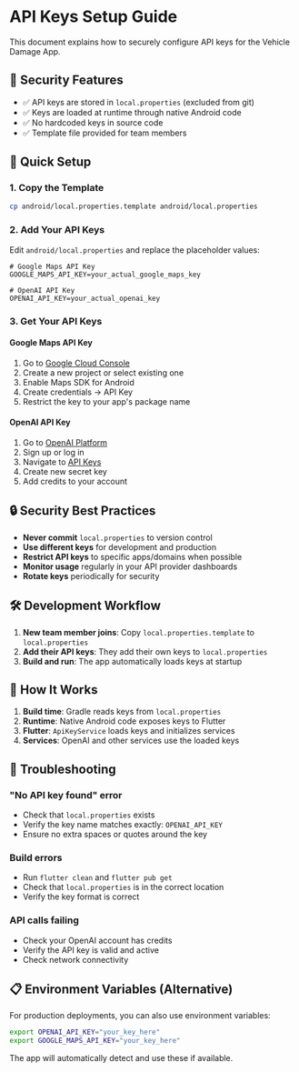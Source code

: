 # API Keys Setup Guide

This document explains how to securely configure API keys for the Vehicle Damage App.

## 🔐 Security Features

- ✅ API keys are stored in `local.properties` (excluded from git)
- ✅ Keys are loaded at runtime through native Android code
- ✅ No hardcoded keys in source code
- ✅ Template file provided for team members

## 🚀 Quick Setup

### 1. Copy the Template
```bash
cp android/local.properties.template android/local.properties
```

### 2. Add Your API Keys
Edit `android/local.properties` and replace the placeholder values:

```properties
# Google Maps API Key
GOOGLE_MAPS_API_KEY=your_actual_google_maps_key

# OpenAI API Key  
OPENAI_API_KEY=your_actual_openai_key
```

### 3. Get Your API Keys

#### Google Maps API Key
1. Go to [Google Cloud Console](https://console.cloud.google.com/)
2. Create a new project or select existing one
3. Enable Maps SDK for Android
4. Create credentials → API Key
5. Restrict the key to your app's package name

#### OpenAI API Key
1. Go to [OpenAI Platform](https://platform.openai.com/)
2. Sign up or log in
3. Navigate to [API Keys](https://platform.openai.com/api-keys)
4. Create new secret key
5. Add credits to your account

## 🔒 Security Best Practices

- **Never commit** `local.properties` to version control
- **Use different keys** for development and production
- **Restrict API keys** to specific apps/domains when possible
- **Monitor usage** regularly in your API provider dashboards
- **Rotate keys** periodically for security

## 🛠️ Development Workflow

1. **New team member joins**: Copy `local.properties.template` to `local.properties`
2. **Add their API keys**: They add their own keys to `local.properties`
3. **Build and run**: The app automatically loads keys at startup

## 📱 How It Works

1. **Build time**: Gradle reads keys from `local.properties`
2. **Runtime**: Native Android code exposes keys to Flutter
3. **Flutter**: `ApiKeyService` loads keys and initializes services
4. **Services**: OpenAI and other services use the loaded keys

## 🚨 Troubleshooting

### "No API key found" error
- Check that `local.properties` exists
- Verify the key name matches exactly: `OPENAI_API_KEY`
- Ensure no extra spaces or quotes around the key

### Build errors
- Run `flutter clean` and `flutter pub get`
- Check that `local.properties` is in the correct location
- Verify the key format is correct

### API calls failing
- Check your OpenAI account has credits
- Verify the API key is valid and active
- Check network connectivity

## 📋 Environment Variables (Alternative)

For production deployments, you can also use environment variables:

```bash
export OPENAI_API_KEY="your_key_here"
export GOOGLE_MAPS_API_KEY="your_key_here"
```

The app will automatically detect and use these if available.
